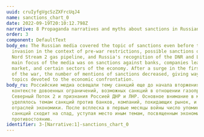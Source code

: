 ```yaml
---
uuid: cruIyfgVgcSzZXFrcUqJ4
name: sanctions_chart_0
date: 2022-09-19T20:10:12.798Z
narrative: 8 Propaganda narratives and myths about sanctions in Russian-language media
order: 3
component: DefaultText
body_en: The Russian media covered the topic of sanctions even before the
  invasion in the context of pre-war restrictions, possible sanctions on the
  Nord Stream 2 gas pipeline, and Russia's recognition of the DNR and LNR. The
  main focus of the media was on sanctions against banks, companies leaving the
  market, and certain sectors of the economy. After a surge in the first months
  of the war, the number of mentions of sanctions decreased, giving way to other
  topics devoted to the economic confrontation.
body_ru: Российские медиа освещали тему санкций еще до начала вторжения в
  контексте довоенных ограничений, возможных санкций в отношении газопровода
  Северный Поток 2 и признания Россией ДНР и ЛНР. Основное внимание в медиа
  уделялось темам санкций против банков, компаний, покидающих рынок, и отдельных
  отраслей экономики. После всплеска в первые месяцы войны число упоминаний
  санкций сходит на спад, уступая место иным темам, посвященным экономическому
  противостоянию.
identifier: 3-[Narrative:1]-sanctions_chart_0
---
```

